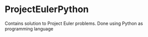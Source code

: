 # ProjectEulerPython

Contains solution to Project Euler problems. 
Done using Python as programming language
